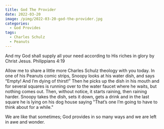 ```yaml
---
title: God The Provider
date: 2022-03-20
image: /pimg/2022-03-20-god-the-provider.jpg
categories:
  - God Provides
tags:
  - Charles Schulz
  - Peanuts
---
```


<p>And my God shall supply all your need according to His riches in glory by Christ Jesus. Philippians 4:19</p><p>Allow me to share a little more Charles Schulz theology with you today.  In one of his Peanuts comic strips, Snoopy looks at his water dish, and says “Empty! And I’m dying of thirst!” Then he picks up the dish in his mouth and for several squares is running over to the water faucet where he waits, but nothing comes out. Then, without notice, it starts raining, then raining harder. Snoopy takes the dish, sets it down, gets a drink and in the last square he is lying on his dog house saying &quot;That’s one I’m going to have to think about for a while.&quot;</p><p>We are like that sometimes; God provides in so many ways and we are left in awe and wonder. </p>

